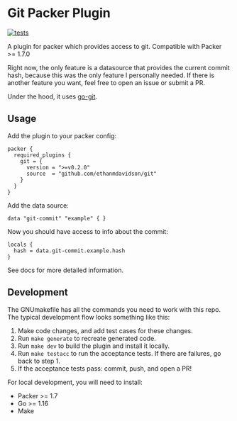 # Git Packer Plugin

[![tests](https://github.com/ethanmdavidson/packer-plugin-git/actions/workflows/run-tests.yml/badge.svg)](https://github.com/ethanmdavidson/packer-plugin-git/actions/workflows/run-tests.yml)

A plugin for packer which provides access to git. Compatible with Packer >= 1.7.0

Right now, the only feature is a datasource that provides the current commit hash, because
this was the only feature I personally needed. If there is another feature
you want, feel free to open an issue or submit a PR.

Under the hood, it uses [go-git](https://github.com/go-git/go-git).

## Usage

Add the plugin to your packer config:
```hcl
packer {
  required_plugins {
    git = {
      version = ">=v0.2.0"
      source  = "github.com/ethanmdavidson/git"
    }
  }
}
```

Add the data source:
```hcl
data "git-commit" "example" { }
```

Now you should have access to info about the commit:
```hcl
locals {
  hash = data.git-commit.example.hash
}
```

See docs for more detailed information.

## Development

The GNUmakefile has all the commands you need to work with this repo. 
The typical development flow looks something like this:

1) Make code changes, and add test cases for these changes.
2) Run `make generate` to recreate generated code.
2) Run `make dev` to build the plugin and install it locally.
3) Run `make testacc` to run the acceptance tests. If there are failures, go back to step 1.
4) If the acceptance tests pass: commit, push, and open a PR!

For local development, you will need to install:
- Packer >= 1.7
- Go >= 1.16
- Make
